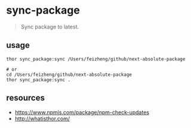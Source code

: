 # sync-package
> Sync package to latest.

## usage
```shell
thor sync_package:sync /Users/feizheng/github/next-absolute-package

# or 
cd /Users/feizheng/github/next-absolute-package
thor sync_package:sync .
```

## resources
- https://www.npmjs.com/package/npm-check-updates
- http://whatisthor.com/
